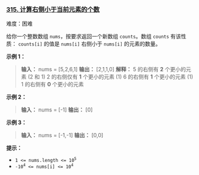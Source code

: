 ### [315\. 计算右侧小于当前元素的个数](https://leetcode.cn/problems/count-of-smaller-numbers-after-self/)

难度：困难

给你一个整数数组 `nums`，按要求返回一个新数组 `counts`。数组 `counts` 有该性质： `counts[i]` 的值是  `nums[i]` 右侧小于 `nums[i]` 的元素的数量。

**示例 1：**

> **输入：** nums = [5,2,6,1]
> **输出：** [2,1,1,0]
> **解释：**
> 5 的右侧有 **2** 个更小的元素 (2 和 1)
> 2 的右侧仅有 **1** 个更小的元素 (1)
> 6 的右侧有 **1** 个更小的元素 (1)
> 1 的右侧有 **0** 个更小的元素

**示例 2：**

> **输入：** nums = [-1]
> **输出：** [0]

**示例 3：**

> **输入：** nums = [-1,-1]
> **输出：** [0,0]

**提示：**

- <code>1 <= nums.length <= 10<sup>5</sup></code>
- <code>-10<sup>4</sup> <= nums[i] <= 10<sup>4</sup></code>
